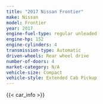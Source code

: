 ```yaml
---
title: "2017 Nissan Frontier"
make: Nissan
model: Frontier
year: 2017
engine-fuel-type: regular unleaded
engine-hp: 152
engine-cylinders: 4
transmission-type: Automatic
driven-wheels: Rear wheel drive
number-of-doors: 4
market-category: N/A
vehicle-size: Compact
vehicle-style: Extended Cab Pickup
---
```


{{< car_info >}}
